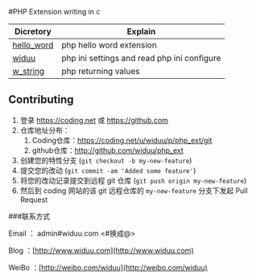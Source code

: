 #PHP Extension writing in c

Dicretory|Explain
---|---
[hello_word](./hello_word)| php hello word extension
[widuu](./widuu)| php ini settings and read php ini configure
[w_string](./w_string)| php returning values


## Contributing

1. 登录 <https://coding.net> 或 <https://github.com>
2. 仓库地址分布： 
	1.  Coding仓库：<https://coding.net/u/widuu/p/php_ext/git> 
	1.  github仓库：<http://github.com/widuu/php_ext>
3. 创建您的特性分支 (`git checkout -b my-new-feature`)
4. 提交您的改动 (`git commit -am 'Added some feature'`)
5. 将您的改动记录提交到远程 git 仓库 (`git push origin my-new-feature`)
6. 然后到 coding 网站的该 git 远程仓库的 `my-new-feature` 分支下发起 Pull Request



###联系方式

Email ： admin#widuu.com <#换成@>

Blog  ：[http://www.widuu.com](http://www.widuu.com)

WeiBo ：[http://weibo.com/widuu](http://weibo.com/widuu)




